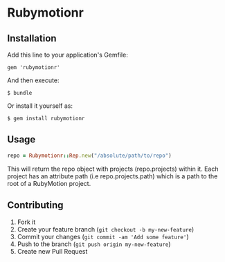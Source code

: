 # Rubymotionr

## Installation

Add this line to your application's Gemfile:

    gem 'rubymotionr'

And then execute:

    $ bundle

Or install it yourself as:

    $ gem install rubymotionr

## Usage

``` ruby
repo = Rubymotionr::Rep.new("/absolute/path/to/repo")
```

This will return the repo object with projects (repo.projects) within it. Each project has an attribute path (i.e repo.projects.path) which is a path to the root of a RubyMotion project.

## Contributing

1. Fork it
2. Create your feature branch (`git checkout -b my-new-feature`)
3. Commit your changes (`git commit -am 'Add some feature'`)
4. Push to the branch (`git push origin my-new-feature`)
5. Create new Pull Request
